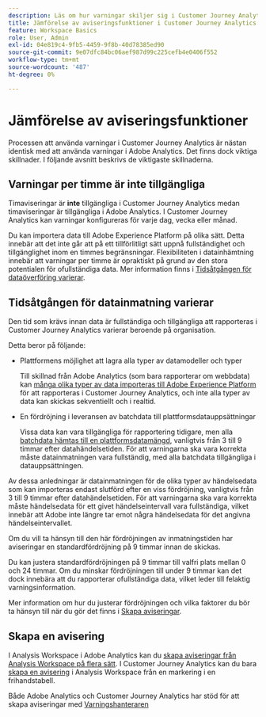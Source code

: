 ```yaml
---
description: Läs om hur varningar skiljer sig i Customer Journey Analytics från Adobe Analytics
title: Jämförelse av aviseringsfunktioner i Customer Journey Analytics och Adobe Analytics
feature: Workspace Basics
role: User, Admin
exl-id: 04e819c4-9fb5-4459-9f8b-40d78385ed90
source-git-commit: 9e07dfc84bc06aef987d99c225cefb4e0406f552
workflow-type: tm+mt
source-wordcount: '487'
ht-degree: 0%

---
```


# Jämförelse av aviseringsfunktioner

Processen att använda varningar i Customer Journey Analytics är nästan identisk med att använda varningar i Adobe Analytics. Det finns dock viktiga skillnader. I följande avsnitt beskrivs de viktigaste skillnaderna.

## Varningar per timme är inte tillgängliga

Timaviseringar är **inte** tillgängliga i Customer Journey Analytics medan timaviseringar är tillgängliga i Adobe Analytics. I Customer Journey Analytics kan varningar konfigureras för varje dag, vecka eller månad.

Du kan importera data till Adobe Experience Platform på olika sätt. Detta innebär att det inte går att på ett tillförlitligt sätt uppnå fullständighet och tillgänglighet inom en timmes begränsningar.  Flexibiliteten i datainhämtning innebär att varningar per timme är opraktiskt på grund av den stora potentialen för ofullständiga data. Mer information finns i [Tidsåtgången för dataöverföring varierar](#data-ingestion-times-vary-in-customer-journey-analytics).

## Tidsåtgången för datainmatning varierar

Den tid som krävs innan data är fullständiga och tillgängliga att rapporteras i Customer Journey Analytics varierar beroende på organisation.

Detta beror på följande:

* Plattformens möjlighet att lagra alla typer av datamodeller och typer

  Till skillnad från Adobe Analytics (som bara rapporterar om webbdata) kan [många olika typer av data importeras till Adobe Experience Platform](/help/data-ingestion/data-ingestion.md) för att rapporteras i Customer Journey Analytics, och inte alla typer av data kan skickas sekventiellt och i realtid.

* En fördröjning i leveransen av batchdata till plattformsdatauppsättningar

  Vissa data kan vara tillgängliga för rapportering tidigare, men alla [batchdata hämtas till en plattformsdatamängd](/help/data-ingestion/data-ingestion.md#ingest-and-use-batch-data.), vanligtvis från 3 till 9 timmar efter datahändelsetiden. För att varningarna ska vara korrekta måste datainmatningen vara fullständig, med alla batchdata tillgängliga i datauppsättningen. <!--3 to 9 hours is a sweet spot, what we are suggesting.  -->

Av dessa anledningar är datainmatningen för de olika typer av händelsedata som kan importeras endast slutförd efter en viss fördröjning, vanligtvis från 3 till 9 timmar efter datahändelsetiden. För att varningarna ska vara korrekta måste händelsedata för ett givet händelseintervall vara fullständiga, vilket innebär att Adobe inte längre tar emot några händelsedata för det angivna händelseintervallet.

Om du vill ta hänsyn till den här fördröjningen av inmatningstiden har aviseringar en standardfördröjning på 9 timmar innan de skickas.

Du kan justera standardfördröjningen på 9 timmar till valfri plats mellan 0 och 24 timmar. Om du minskar fördröjningen till under 9 timmar kan det dock innebära att du rapporterar ofullständiga data, vilket leder till felaktig varningsinformation.

Mer information om hur du justerar fördröjningen och vilka faktorer du bör ta hänsyn till när du gör det finns i [Skapa aviseringar](/help/components/c-intelligent-alerts/alert-builder.md).

<!-- Starting with "However," the rest of this information should probably go into the actual documentation where we document the option to adjust the delay. -->

## Skapa en avisering

I Analysis Workspace i Adobe Analytics kan du [skapa aviseringar från Analysis Workspace på flera sätt](https://experienceleague.adobe.com/en/docs/analytics/components/alerts/alert-builder). I Customer Journey Analytics kan du bara [skapa en avisering](alert-builder.md) i Analysis Workspace från en markering i en frihandstabell.

Både Adobe Analytics och Customer Journey Analytics har stöd för att skapa aviseringar med [Varningshanteraren](alert-manager.md)
